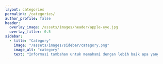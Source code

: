 ```yaml
---
layout: categories
permalink: /categories/
author_profile: false
header:
  overlay_image: /assets/images/header/apple-eye.jpg
  overlay_filter: 0.5
sidebar:
  - title: "Category"
    image: "/assets/images/sidebar/category.png"
    image_alt: "category"
    text: "Informasi tambahan untuk memahami dengan lebih baik apa yang Anda cari dalam kategori atau topik tertentu."
---
```

